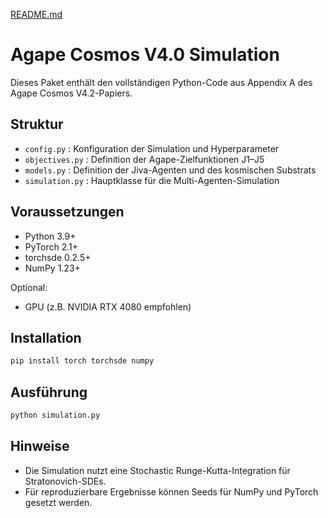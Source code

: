 [README.md](https://github.com/user-attachments/files/22706618/README.md)
# Agape Cosmos V4.0 Simulation

Dieses Paket enthält den vollständigen Python-Code aus Appendix A des Agape Cosmos V4.2-Papiers.

## Struktur
- `config.py` : Konfiguration der Simulation und Hyperparameter
- `objectives.py` : Definition der Agape-Zielfunktionen J1–J5
- `models.py` : Definition der Jiva-Agenten und des kosmischen Substrats
- `simulation.py` : Hauptklasse für die Multi-Agenten-Simulation

## Voraussetzungen
- Python 3.9+
- PyTorch 2.1+
- torchsde 0.2.5+
- NumPy 1.23+

Optional:
- GPU (z.B. NVIDIA RTX 4080 empfohlen)

## Installation
```bash
pip install torch torchsde numpy
```

## Ausführung
```bash
python simulation.py
```

## Hinweise
- Die Simulation nutzt eine Stochastic Runge-Kutta-Integration für Stratonovich-SDEs.
- Für reproduzierbare Ergebnisse können Seeds für NumPy und PyTorch gesetzt werden.
